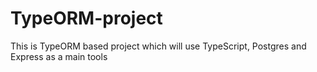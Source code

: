 # TypeORM-project
 This is TypeORM based project which will use TypeScript, Postgres and Express as a main tools
